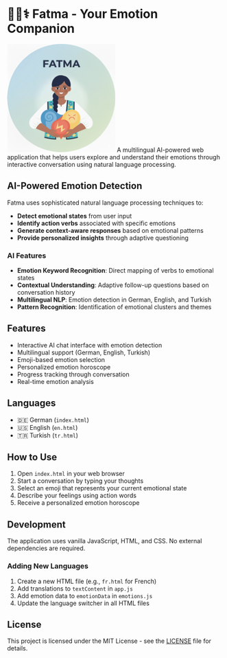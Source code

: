 # 👩🏽⚕️ Fatma - Your Emotion Companion
<img src="https://github.com/robomustib/fatma-emotion-companion/blob/main/assets/img/fatma_logo.png?raw=true" alt="Fatma Logo" width="50%"/>
A multilingual AI-powered web application that helps users explore and understand their emotions through interactive conversation using natural language processing.

## AI-Powered Emotion Detection

Fatma uses sophisticated natural language processing techniques to:

- **Detect emotional states** from user input
- **Identify action verbs** associated with specific emotions
- **Generate context-aware responses** based on emotional patterns
- **Provide personalized insights** through adaptive questioning

### AI Features

- **Emotion Keyword Recognition**: Direct mapping of verbs to emotional states
- **Contextual Understanding**: Adaptive follow-up questions based on conversation history
- **Multilingual NLP**: Emotion detection in German, English, and Turkish
- **Pattern Recognition**: Identification of emotional clusters and themes

## Features

- Interactive AI chat interface with emotion detection
- Multilingual support (German, English, Turkish)
- Emoji-based emotion selection
- Personalized emotion horoscope
- Progress tracking through conversation
- Real-time emotion analysis

## Languages

- 🇩🇪 German (`index.html`)
- 🇺🇸 English (`en.html`)
- 🇹🇷 Turkish (`tr.html`)

## How to Use

1. Open `index.html` in your web browser
2. Start a conversation by typing your thoughts
3. Select an emoji that represents your current emotional state
4. Describe your feelings using action words
5. Receive a personalized emotion horoscope

## Development

The application uses vanilla JavaScript, HTML, and CSS. No external dependencies are required.

### Adding New Languages

1. Create a new HTML file (e.g., `fr.html` for French)
2. Add translations to `textContent` in `app.js`
3. Add emotion data to `emotionData` in `emotions.js`
4. Update the language switcher in all HTML files

## License

This project is licensed under the MIT License - see the [LICENSE](LICENSE) file for details.
